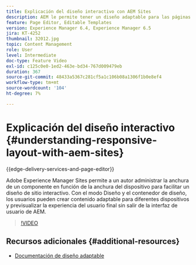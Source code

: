 ```yaml
---
title: Explicación del diseño interactivo con AEM Sites
description: AEM le permite tener un diseño adaptable para las páginas mediante el componente Contenedor de diseño. Con el diseño interactivo, los autores de contenido pueden crear contenido interactivo para diferentes dispositivos y previsualizar la experiencia del usuario final en AEM.
feature: Page Editor, Editable Templates
version: Experience Manager 6.4, Experience Manager 6.5
jira: KT-4252
thumbnail: 32012.jpg
topic: Content Management
role: User
level: Intermediate
doc-type: Feature Video
exl-id: c125c0e0-1ed2-463e-bd34-767d009479eb
duration: 367
source-git-commit: 48433a5367c281cf5a1c106b08a1306f1b0e8ef4
workflow-type: tm+mt
source-wordcount: '104'
ht-degree: 7%

---
```


# Explicación del diseño interactivo {#understanding-responsive-layout-with-aem-sites}

{{edge-delivery-services-and-page-editor}}

Adobe Experience Manager Sites permite a un autor administrar la anchura de un componente en función de la anchura del dispositivo para facilitar un diseño de sitio interactivo. Con el modo Diseño y el contenedor de diseño, los usuarios pueden crear contenido adaptable para diferentes dispositivos y previsualizar la experiencia del usuario final sin salir de la interfaz de usuario de AEM.

>[!VIDEO](https://video.tv.adobe.com/v/37168?quality=12&learn=on&captions=spa)

## Recursos adicionales {#additional-resources}

* [Documentación de diseño adaptable](https://experienceleague.adobe.com/docs/experience-manager-65/authoring/siteandpage/responsive-layout.html?lang=es)
